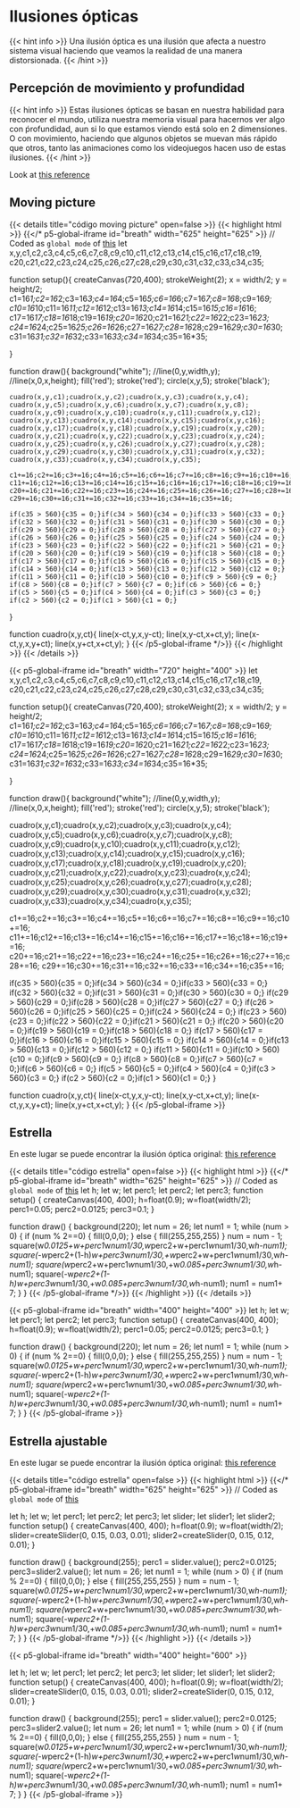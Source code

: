 
# Ilusiones ópticas

{{< hint info >}}
Una ilusión óptica es una ilusión que afecta a nuestro sistema visual haciendo que veamos la realidad de una manera distorsionada.
 {{< /hint >}}
## Percepción de movimiento y profundidad
{{< hint info >}}
Estas ilusiones ópticas se basan en nuestra habilidad para reconocer el mundo, utiliza nuestra memoria visual para hacernos ver algo con ṕrofundidad, aun si lo que estamos viendo está solo en 2 dimensiones. O con movimiento, haciendo que algunos objetos se muevan más rápido que otros, tanto las animaciones como los videojuegos hacen uso de estas ilusiones.
{{< /hint >}}

Look at [this reference](https://en.wikipedia.org/wiki/Optical_illusion) 

## Moving picture

{{< details title="código moving picture" open=false >}}
{{< highlight html >}}
{{</* p5-global-iframe id="breath" width="625" height="625" >}}
  // Coded as `global mode` of [this](https://github.com/VisualComputing/Cognitive/blob/gh-pages/sketches/rotateSquare.js)
  let x,y,c1,c2,c3,c4,c5,c6,c7,c8,c9,c10,c11,c12,c13,c14,c15,c16,c17,c18,c19,
  c20,c21,c22,c23,c24,c25,c26,c27,c28,c29,c30,c31,c32,c33,c34,c35;


  function setup(){
    createCanvas(720,400);
    strokeWeight(2);
    x = width/2;
    y = height/2;
    c1=16*1;c2=16*2;c3=16*3;c4=16*4;c5=16*5;c6=16*6;c7=16*7;c8=16*8;c9=16*9;
    c10=16*10;c11=16*11;c12=16*12;c13=16*13;c14=16*14;c15=16*15;c16=16*16;
    c17=16*17;c18=16*18;c19=16*19;c20=16*20;c21=16*21;c22=16*22;c23=16*23;
    c24=16*24;c25=16*25;c26=16*26;c27=16*27;c28=16*28;c29=16*29;c30=16*30;
    c31=16*31;c32=16*32;c33=16*33;c34=16*34;c35=16*35;
    
  }

  function draw(){
    background("white");
    //line(0,y,width,y);
    //line(x,0,x,height);
    fill('red');
    stroke('red');
    circle(x,y,5);
    stroke('black');
    
    cuadro(x,y,c1);cuadro(x,y,c2);cuadro(x,y,c3);cuadro(x,y,c4);
    cuadro(x,y,c5);cuadro(x,y,c6);cuadro(x,y,c7);cuadro(x,y,c8);
    cuadro(x,y,c9);cuadro(x,y,c10);cuadro(x,y,c11);cuadro(x,y,c12);
    cuadro(x,y,c13);cuadro(x,y,c14);cuadro(x,y,c15);cuadro(x,y,c16);
    cuadro(x,y,c17);cuadro(x,y,c18);cuadro(x,y,c19);cuadro(x,y,c20);
    cuadro(x,y,c21);cuadro(x,y,c22);cuadro(x,y,c23);cuadro(x,y,c24);
    cuadro(x,y,c25);cuadro(x,y,c26);cuadro(x,y,c27);cuadro(x,y,c28);
    cuadro(x,y,c29);cuadro(x,y,c30);cuadro(x,y,c31);cuadro(x,y,c32);
    cuadro(x,y,c33);cuadro(x,y,c34);cuadro(x,y,c35);
    
    c1+=16;c2+=16;c3+=16;c4+=16;c5+=16;c6+=16;c7+=16;c8+=16;c9+=16;c10+=16;
    c11+=16;c12+=16;c13+=16;c14+=16;c15+=16;c16+=16;c17+=16;c18+=16;c19+=16;
    c20+=16;c21+=16;c22+=16;c23+=16;c24+=16;c25+=16;c26+=16;c27+=16;c28+=16;
    c29+=16;c30+=16;c31+=16;c32+=16;c33+=16;c34+=16;c35+=16;
    
    if(c35 > 560){c35 = 0;}if(c34 > 560){c34 = 0;}if(c33 > 560){c33 = 0;}
    if(c32 > 560){c32 = 0;}if(c31 > 560){c31 = 0;}if(c30 > 560){c30 = 0;}
    if(c29 > 560){c29 = 0;}if(c28 > 560){c28 = 0;}if(c27 > 560){c27 = 0;}
    if(c26 > 560){c26 = 0;}if(c25 > 560){c25 = 0;}if(c24 > 560){c24 = 0;}
    if(c23 > 560){c23 = 0;}if(c22 > 560){c22 = 0;}if(c21 > 560){c21 = 0;}
    if(c20 > 560){c20 = 0;}if(c19 > 560){c19 = 0;}if(c18 > 560){c18 = 0;}
    if(c17 > 560){c17 = 0;}if(c16 > 560){c16 = 0;}if(c15 > 560){c15 = 0;}
    if(c14 > 560){c14 = 0;}if(c13 > 560){c13 = 0;}if(c12 > 560){c12 = 0;}
    if(c11 > 560){c11 = 0;}if(c10 > 560){c10 = 0;}if(c9 > 560){c9 = 0;}
    if(c8 > 560){c8 = 0;}if(c7 > 560){c7 = 0;}if(c6 > 560){c6 = 0;}
    if(c5 > 560){c5 = 0;}if(c4 > 560){c4 = 0;}if(c3 > 560){c3 = 0;}
    if(c2 > 560){c2 = 0;}if(c1 > 560){c1 = 0;}
  }

  function cuadro(x,y,ct){
    line(x-ct,y,x,y-ct);
    line(x,y-ct,x+ct,y);
    line(x-ct,y,x,y+ct);
    line(x,y+ct,x+ct,y);
}
{{< /p5-global-iframe */>}}
{{< /highlight >}}
{{< /details >}}

{{< p5-global-iframe id="breath" width="720" height="400" >}}
  let x,y,c1,c2,c3,c4,c5,c6,c7,c8,c9,c10,c11,c12,c13,c14,c15,c16,c17,c18,c19,
c20,c21,c22,c23,c24,c25,c26,c27,c28,c29,c30,c31,c32,c33,c34,c35;


function setup(){
  createCanvas(720,400);
  strokeWeight(2);
  x = width/2;
  y = height/2;
  c1=16*1;c2=16*2;c3=16*3;c4=16*4;c5=16*5;c6=16*6;c7=16*7;c8=16*8;c9=16*9;
  c10=16*10;c11=16*11;c12=16*12;c13=16*13;c14=16*14;c15=16*15;c16=16*16;
  c17=16*17;c18=16*18;c19=16*19;c20=16*20;c21=16*21;c22=16*22;c23=16*23;
  c24=16*24;c25=16*25;c26=16*26;c27=16*27;c28=16*28;c29=16*29;c30=16*30;
  c31=16*31;c32=16*32;c33=16*33;c34=16*34;c35=16*35;
  
}

function draw(){
  background("white");
  //line(0,y,width,y);
  //line(x,0,x,height);
  fill('red');
  stroke('red');
  circle(x,y,5);
  stroke('black');
  
  cuadro(x,y,c1);cuadro(x,y,c2);cuadro(x,y,c3);cuadro(x,y,c4);
  cuadro(x,y,c5);cuadro(x,y,c6);cuadro(x,y,c7);cuadro(x,y,c8);
  cuadro(x,y,c9);cuadro(x,y,c10);cuadro(x,y,c11);cuadro(x,y,c12);
  cuadro(x,y,c13);cuadro(x,y,c14);cuadro(x,y,c15);cuadro(x,y,c16);
  cuadro(x,y,c17);cuadro(x,y,c18);cuadro(x,y,c19);cuadro(x,y,c20);
  cuadro(x,y,c21);cuadro(x,y,c22);cuadro(x,y,c23);cuadro(x,y,c24);
  cuadro(x,y,c25);cuadro(x,y,c26);cuadro(x,y,c27);cuadro(x,y,c28);
  cuadro(x,y,c29);cuadro(x,y,c30);cuadro(x,y,c31);cuadro(x,y,c32);
  cuadro(x,y,c33);cuadro(x,y,c34);cuadro(x,y,c35);
  
  c1+=16;c2+=16;c3+=16;c4+=16;c5+=16;c6+=16;c7+=16;c8+=16;c9+=16;c10+=16;
  c11+=16;c12+=16;c13+=16;c14+=16;c15+=16;c16+=16;c17+=16;c18+=16;c19+=16;
  c20+=16;c21+=16;c22+=16;c23+=16;c24+=16;c25+=16;c26+=16;c27+=16;c28+=16;
  c29+=16;c30+=16;c31+=16;c32+=16;c33+=16;c34+=16;c35+=16;
  
  if(c35 > 560){c35 = 0;}if(c34 > 560){c34 = 0;}if(c33 > 560){c33 = 0;}
  if(c32 > 560){c32 = 0;}if(c31 > 560){c31 = 0;}if(c30 > 560){c30 = 0;}
  if(c29 > 560){c29 = 0;}if(c28 > 560){c28 = 0;}if(c27 > 560){c27 = 0;}
  if(c26 > 560){c26 = 0;}if(c25 > 560){c25 = 0;}if(c24 > 560){c24 = 0;}
  if(c23 > 560){c23 = 0;}if(c22 > 560){c22 = 0;}if(c21 > 560){c21 = 0;}
  if(c20 > 560){c20 = 0;}if(c19 > 560){c19 = 0;}if(c18 > 560){c18 = 0;}
  if(c17 > 560){c17 = 0;}if(c16 > 560){c16 = 0;}if(c15 > 560){c15 = 0;}
  if(c14 > 560){c14 = 0;}if(c13 > 560){c13 = 0;}if(c12 > 560){c12 = 0;}
  if(c11 > 560){c11 = 0;}if(c10 > 560){c10 = 0;}if(c9 > 560){c9 = 0;}
  if(c8 > 560){c8 = 0;}if(c7 > 560){c7 = 0;}if(c6 > 560){c6 = 0;}
  if(c5 > 560){c5 = 0;}if(c4 > 560){c4 = 0;}if(c3 > 560){c3 = 0;}
  if(c2 > 560){c2 = 0;}if(c1 > 560){c1 = 0;}
}

function cuadro(x,y,ct){
  line(x-ct,y,x,y-ct);
  line(x,y-ct,x+ct,y);
  line(x-ct,y,x,y+ct);
  line(x,y+ct,x+ct,y);
}
{{< /p5-global-iframe >}}
## Estrella

En este lugar se puede encontrar la ilusión óptica original: [this reference](https://www.alamy.es/ilustracion-grafica-3d-imagen-de-estrella-de-la-ilusion-optica-hecha-de-cuadrados-de-color-arco-iris-3d-image402311367.html) 

{{< details title="código estrella" open=false >}}
{{< highlight html >}}
{{</* p5-global-iframe id="breath" width="625" height="625" >}}
  // Coded as `global mode` of [this](https://github.com/VisualComputing/Cognitive/blob/gh-pages/sketches/rotateSquare.js)
  let h;
  let w;
  let perc1;
  let perc2;
  let perc3;
  function setup() {
    createCanvas(400, 400);
    h=float(0.9);
    w=float(width/2);
    perc1=0.05;
    perc2=0.0125;
    perc3=0.1;
  }

  function draw() {
    background(220);
    let num = 26;
    let num1 = 1;
    while (num > 0) {
      if (num % 2==0) {
        fill(0,0,0);
      } else {
        fill(255,255,255)
      }
      num = num - 1;
      square(w*0.0125+w+perc1*w*num1/30,w*perc2+w+perc1*w*num1/30,w*h-num1);
      square(-w*perc2+(1-h)*w+perc3*w*num1/30,+w*perc2+w+perc1*w*num1/30,w*h-num1);
      square(w*perc2+w+perc1*w*num1/30,+w*0.085+perc3*w*num1/30,w*h-num1);
      square(-w*perc2+(1-h)*w+perc3*w*num1/30,+w*0.085+perc3*w*num1/30,w*h-num1);
      num1 = num1+ 7;
    }
  }
{{< /p5-global-iframe */>}}
{{< /highlight >}}
{{< /details >}}

{{< p5-global-iframe id="breath" width="400" height="400" >}}
  let h;
  let w;
  let perc1;
  let perc2;
  let perc3;
  function setup() {
    createCanvas(400, 400);
    h=float(0.9);
    w=float(width/2);
    perc1=0.05;
    perc2=0.0125;
    perc3=0.1;
  }

  function draw() {
    background(220);
    let num = 26;
    let num1 = 1;
    while (num > 0) {
      if (num % 2==0) {
        fill(0,0,0);
      } else {
        fill(255,255,255)
      }
      num = num - 1;
      square(w*0.0125+w+perc1*w*num1/30,w*perc2+w+perc1*w*num1/30,w*h-num1);
      square(-w*perc2+(1-h)*w+perc3*w*num1/30,+w*perc2+w+perc1*w*num1/30,w*h-num1);
      square(w*perc2+w+perc1*w*num1/30,+w*0.085+perc3*w*num1/30,w*h-num1);
      square(-w*perc2+(1-h)*w+perc3*w*num1/30,+w*0.085+perc3*w*num1/30,w*h-num1);
      num1 = num1+ 7;
    }
  }
{{< /p5-global-iframe >}}

## Estrella ajustable

En este lugar se puede encontrar la ilusión óptica original: [this reference](https://www.alamy.es/ilustracion-grafica-3d-imagen-de-estrella-de-la-ilusion-optica-hecha-de-cuadrados-de-color-arco-iris-3d-image402311367.html) 

{{< details title="código estrella" open=false >}}
{{< highlight html >}}
{{</* p5-global-iframe id="breath" width="625" height="625" >}}
  // Coded as `global mode` of [this](https://github.com/VisualComputing/Cognitive/blob/gh-pages/sketches/rotateSquare.js)
  
  let h;
  let w;
  let perc1;
  let perc2;
  let perc3;
  let slider;
  let slider1;
  let slider2;
  function setup() {
    createCanvas(400, 400);
    h=float(0.9);
    w=float(width/2);
    slider=createSlider(0, 0.15, 0.03, 0.01);
    slider2=createSlider(0, 0.15, 0.12, 0.01);
  }

  function draw() {
    background(255);
    perc1 = slider.value();
    perc2=0.0125;
    perc3=slider2.value();
    let num = 26;
    let num1 = 1;
    while (num > 0) {
      if (num % 2==0) {
        fill(0,0,0);
      } else {
        fill(255,255,255)
      }
      num = num - 1;
      square(w*0.0125+w+perc1*w*num1/30,w*perc2+w+perc1*w*num1/30,w*h-num1);
      square(-w*perc2+(1-h)*w+perc3*w*num1/30,+w*perc2+w+perc1*w*num1/30,w*h-num1);
      square(w*perc2+w+perc1*w*num1/30,+w*0.085+perc3*w*num1/30,w*h-num1);
      square(-w*perc2+(1-h)*w+perc3*w*num1/30,+w*0.085+perc3*w*num1/30,w*h-num1);
      num1 = num1+ 7;
    }
  }
{{< /p5-global-iframe */>}}
{{< /highlight >}}
{{< /details >}}

{{< p5-global-iframe id="breath" width="400" height="600" >}}
  
  let h;
  let w;
  let perc1;
  let perc2;
  let perc3;
  let slider;
  let slider1;
  let slider2;
  function setup() {
    createCanvas(400, 400);
    h=float(0.9);
    w=float(width/2);
    slider=createSlider(0, 0.15, 0.03, 0.01);
    slider2=createSlider(0, 0.15, 0.12, 0.01);
  }

  function draw() {
    background(255);
    perc1 = slider.value();
    perc2=0.0125;
    perc3=slider2.value();
    let num = 26;
    let num1 = 1;
    while (num > 0) {
      if (num % 2==0) {
        fill(0,0,0);
      } else {
        fill(255,255,255)
      }
      num = num - 1;
      square(w*0.0125+w+perc1*w*num1/30,w*perc2+w+perc1*w*num1/30,w*h-num1);
      square(-w*perc2+(1-h)*w+perc3*w*num1/30,+w*perc2+w+perc1*w*num1/30,w*h-num1);
      square(w*perc2+w+perc1*w*num1/30,+w*0.085+perc3*w*num1/30,w*h-num1);
      square(-w*perc2+(1-h)*w+perc3*w*num1/30,+w*0.085+perc3*w*num1/30,w*h-num1);
      num1 = num1+ 7;
    }
  }
{{< /p5-global-iframe >}}
